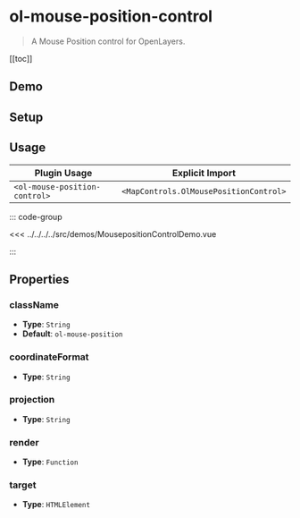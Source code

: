 # ol-mouse-position-control

> A Mouse Position control for OpenLayers.

[[toc]]

## Demo

<script setup>
import MousepositionControlDemo from "@demos/MousepositionControlDemo.vue"
</script>
<ClientOnly>
<MousepositionControlDemo />
</ClientOnly>

## Setup

<!--@include: ../../mapcontrols.plugin.md-->

## Usage

| Plugin Usage                  |            Explicit Import             |
| ----------------------------- | :------------------------------------: |
| `<ol-mouse-position-control>` | `<MapControls.OlMousePositionControl>` |

::: code-group

<<< ../../../../src/demos/MousepositionControlDemo.vue

:::

## Properties

### className

- **Type**: `String`
- **Default**: `ol-mouse-position`

### coordinateFormat

- **Type**: `String`

### projection

- **Type**: `String`

### render

- **Type**: `Function`

### target

- **Type**: `HTMLElement`
